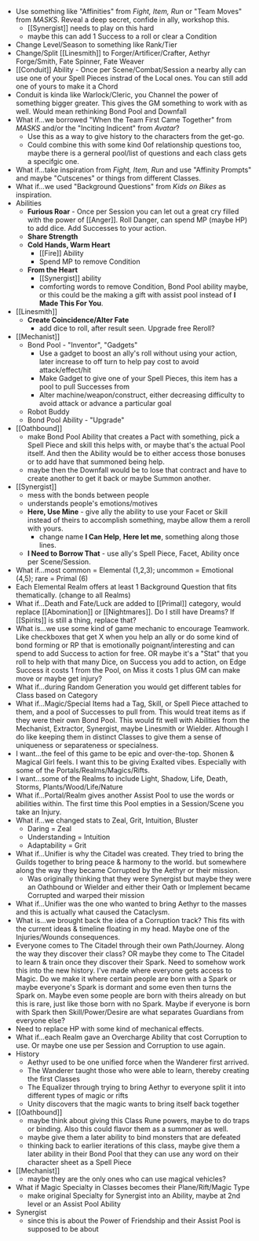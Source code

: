 - Use something like "Affinities" from *Fight, Item, Run* or "Team Moves" from *MASKS*. Reveal a deep secret, confide in ally, workshop this.
	- [[Synergist]] needs to play on this hard
	- maybe this can add 1 Success to a roll or clear a Condition
- Change Level/Season to something like Rank/Tier
- Change/Split [[Linesmith]] to Forger/Artificer/Crafter, Aethyr Forge/Smith, Fate Spinner, Fate Weaver
- [[Conduit]] Ability - Once per Scene/Combat/Session a nearby ally can use one of your Spell Pieces instrad of the Local ones. You can still add one of yours to make it a Chord
- Conduit is kinda like Warlock/Cleric, you Channel the power of something bigger greater. This gives the GM something to work with as well. Would mean rethinking Bond Pool and Downfall
- What if...we borrowed "When the Team First Came Together" from *MASKS* and/or the "Inciting Indicent" from *Avatar*? 
	- Use this as a way to give history to the characters from the get-go.
	- Could combine this with some kind 0of relationship questions too, maybe there is a gerneral pool/list of questions and each class gets a specifgic one.
- What if...take inspiration from *Fight, Item, Run* and use "Affinity Prompts" and maybe "Cutscenes" or things from different Classes.
- What if...we used "Background Questions" from *Kids on Bikes* as inspiration.
- Abilities
	- **Furious Roar** - Once per Session you can let out a great cry filled with the power of [[Anger]]. Roll Danger, can spend MP (maybe HP) to add dice. Add Successes to your action.
	- **Share Strength**
	- **Cold Hands, Warm Heart** 
		- [[Fire]] Ability
		- Spend MP to remove Condition
	- **From the Heart**
		- [[Synergist]] ability
		- comforting words to remove Condition, Bond Pool ability maybe, or this could be the making a gift with assist pool instead of **I Made This For You**.
- [[Linesmith]]
	- **Create Coincidence/Alter Fate** 
		- add dice to roll, after result seen. Upgrade free Reroll?
- [[Mechanist]]
	- Bond Pool - "Inventor", "Gadgets"
		- Use a gadget to boost an ally's roll without using your action, later increase to off turn to help pay cost to avoid attack/effect/hit
		- Make Gadget to give one of your Spell Pieces, this item has a pool to pull Successes from
		- Alter machine/weapon/construct, either decreasing difficulty to avoid attack or advance a particular goal
	- Robot Buddy
	- Bond Pool Ability - "Upgrade"
- [[Oathbound]]
	- make Bond Pool Ability that creates a Pact with something, pick a Spell Piece and skill this helps with, or maybe that's the actual Pool itself. And then the Ability would be to either access those bonuses or to add have that summoned being help.
	- maybe then the Downfall would be to lose that contract and have to create another to get it back or maybe Summon another.
- [[Synergist]]
	- mess with the bonds between people
	- understands people's emotions/motives
	- **Here, Use Mine** - give ally the ability to use your Facet or Skill instead of theirs to accomplish something, maybe allow them a reroll with yours.
		- change name **I Can Help**, **Here let me**, something along those lines.
	- **I Need to Borrow That** - use ally's Spell Piece, Facet, Ability once per Scene/Session.
- What if...most common = Elemental (1,2,3); uncommon = Emotional (4,5); rare = Primal (6)
- Each Elemental Realm offers at least 1 Background Question that fits thematically. (change to all Realms)
- What if...Death and Fate/Luck are added to [[Primal]] category, would replace [[Abomination]] or [[Nightmares]]. Do I still have Dreams? If [[Spirits]] is still a thing, replace that?
- What is...we use some kind of game mechanic to encourage Teamwork. Like checkboxes that get X when you help an ally or do some kind of bond forming or RP that is emotionally poignant/interesting and can spend to add Success to action for free. OR maybe it's a "Stat" that you roll to help with that many Dice, on Success you add to action, on Edge Success it costs 1 from the Pool, on Miss it costs 1 plus GM can make move or maybe get injury?
- What if...during Random Generation you would get different tables for Class based on Category
- What if...Magic/Special Items had a Tag, Skill, or Spell Piece attached to them, and a pool of Successes to pull from. This would treat items as if they were their own Bond Pool. This would fit well with Abilities from the Mechanist, Extractor, Synergist, maybe Linesmith or Wielder. Although I do like keeping them in distinct Classes to give them a sense of uniqueness or separateness or specialness.
- I want...the feel of this game to be epic and over-the-top. Shonen & Magical Girl feels. I want this to be giving Exalted vibes. Especially with some of the Portals/Realms/Magics/Rifts.
- I want...some of the Realms to include Light, Shadow, Life, Death, Storms, Plants/Wood/Life/Nature
- What if...Portal/Realm gives another Assist Pool to use the words or abilities within. The first time this Pool empties in a Session/Scene you take an Injury.
- What if...we changed stats to Zeal, Grit, Intuition, Bluster
	- Daring = Zeal
	- Understanding = Intuition
	- Adaptability = Grit
- What if...Unifier is why the Citadel was created. They tried to bring the Guilds together to bring peace & harmony to the world. but somewhere along the way they became Corrupted by the Aethyr or their mission. 
	- Was originally thinking that they were Synergist but maybe they were an Oathbound or Wielder and either their Oath or Implement became Corrupted and warped their mission
- What if...Unifier was the one who wanted to bring Aethyr to the masses and this is actually what caused the Cataclysm.
- What is...we brought back the idea of a Corruption track? This fits with the current ideas & timeline floating in my head. Maybe one of the Injuries/Wounds consequences.
- Everyone comes to The Citadel through their own Path/Journey. Along the way they discover their class? OR maybe they come to The Citadel to learn & train once they discover their Spark. Need to somehow work this into the new history. I've made where everyone gets access to Magic. Do we make it where certain people are born with a Spark or maybe everyone's Spark is dormant and some even then turns the Spark on. Maybe even some people are born with theirs already on but this is rare, just like those born with no Spark. Maybe if everyone is born with Spark then Skill/Power/Desire are what separates Guardians from everyone else?
- Need to replace HP with some kind of mechanical effects.
- What if...each Realm gave an Overcharge Ability that cost Corruption to use. Or maybe one use per Session and Corruption to use again.
- History
	- Aethyr used to be one unified force when the Wanderer first arrived. 
	- The Wanderer taught those who were able to learn, thereby creating the first Classes
	- The Equalizer through trying to bring Aethyr to everyone split it into different types of magic or rifts
	- Unity discovers that the magic wants to bring itself back together
- [[Oathbound]]
	- maybe think about giving this Class Rune powers, maybe to do traps or binding. Also this could flavor them as a summoner as well.
	- maybe give them a later ability to bind monsters that are defeated
	- thinking back to earlier iterations of this class, maybe give them a later ability in their Bond Pool that they can use any word on their character sheet as a Spell Piece
- [[Mechanist]]
	- maybe they are the only ones who can use magical vehicles?
- What if Magic Specialty in Classes becomes their Plane/Rift/Magic Type
	- make original Specialty for Synergist into an Ability, maybe at 2nd level or an Assist Pool Ability
- Synergist
	- since this is about the Power of Friendship and their Assist Pool is supposed to be about 
